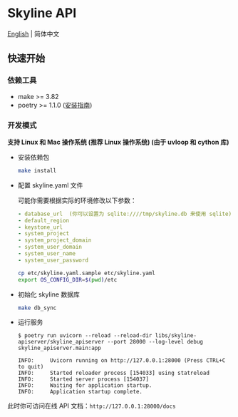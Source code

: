 # Skyline API

[English](./README.md) | 简体中文

## 快速开始

### 依赖工具

- make >= 3.82
- poetry >= 1.1.0
  ([安装指南](https://python-poetry.org/docs/#installation))

### 开发模式

**支持 Linux 和 Mac 操作系统 (推荐 Linux 操作系统) (由于 uvloop 和 cython 库)**

- 安装依赖包

  ```bash
  make install
  ```

- 配置 skyline.yaml 文件

  可能你需要根据实际的环境修改以下参数：

  ```yaml
  - database_url  (你可以设置为 sqlite:////tmp/skyline.db 来使用 sqlite)
  - default_region
  - keystone_url
  - system_project
  - system_project_domain
  - system_user_domain
  - system_user_name
  - system_user_password
  ```

  ```bash
  cp etc/skyline.yaml.sample etc/skyline.yaml
  export OS_CONFIG_DIR=$(pwd)/etc
  ```

- 初始化 skyline 数据库

  ```bash
  make db_sync
  ```

- 运行服务

  ```console
  $ poetry run uvicorn --reload --reload-dir libs/skyline-apiserver/skyline_apiserver --port 28000 --log-level debug skyline_apiserver.main:app

  INFO:     Uvicorn running on http://127.0.0.1:28000 (Press CTRL+C to quit)
  INFO:     Started reloader process [154033] using statreload
  INFO:     Started server process [154037]
  INFO:     Waiting for application startup.
  INFO:     Application startup complete.
  ```

此时你可访问在线 API 文档：`http://127.0.0.1:28000/docs`
